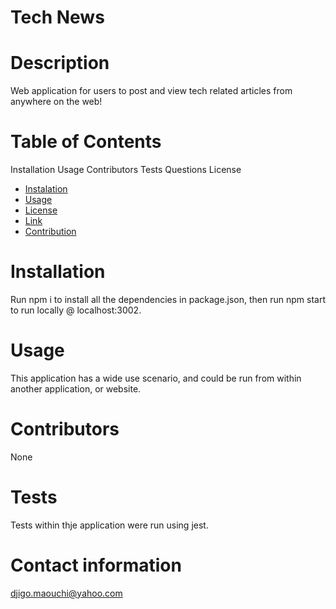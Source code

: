 # Tech News

# Description
Web application for users to post and view tech related articles from anywhere on the web!

# Table of Contents
Installation
Usage
Contributors
Tests
Questions
License
* [Instalation](#header.instal)
* [Usage](header.usage)
* [License](#header.license)
* [Link](#link)
* [Contribution](#contributors)



# Installation
Run npm i to install all the dependencies in package.json, then run npm start to run locally @ localhost:3002.

# Usage
This application has a wide use scenario, and could be run from within another application, or website.

# Contributors
None

# Tests
Tests within thje application were run using jest.

# Contact information 
djigo.maouchi@yahoo.com